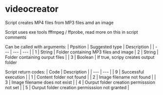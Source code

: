 # videocreator
Script creates MP4 files from MP3 files amd an image

Script uses exe tools fffmpeg / ffprobe, read more on this in script comments

Can be called with arguments:
| Ppsition | Suggested type | Description |
| --- | --- | --- |
| 1 | String | Folder containing MP3 files and image
| 2 | String | Folder containing ourput files |
| 3 | Boolean | If true, scripy creates output folder

Script return codes:
| Code | Description |
| --- | --- |
| 9 | Successful execution |
| 1 | Content folder not found |
| 2 | Image filename not found |
| 3 | Image filename does not exist |
| 4 | Ourput folder creation permisssion not set |
| 5 | Ourput folder creation permisssion not granted |
